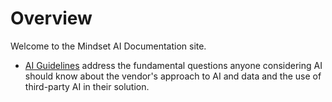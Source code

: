 # Overview

Welcome to the Mindset AI Documentation site.&#x20;

* [AI Guidelines](general/ai-guidelines.md) address the fundamental questions anyone considering AI should know about the vendor's approach to AI and data and the use of third-party AI in their solution.

